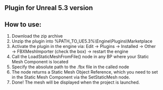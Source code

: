 ## Plugin for Unreal 5.3 version

## How to use:

1. Download the zip archive
2. Unzip the plugin into %PATH_TO_UE5.3%\Engine\Plugins\Marketplace
3. Activate the plugin in the engine via: Edit -> Plugins -> Installed -> Other -> FBXMeshImporter (check the box) -> restart the engine
4. Call the LoadStaticMeshFromFile() node in any BP where your Static Mesh Component is located
5. Specify the absolute path to the .fbx file in the called node
6. The node returns a Static Mesh Object Reference, which you need to set in the Static Mesh Component via the SetStaticMesh node.
7. Done! The mesh will be displayed when the project is launched.
